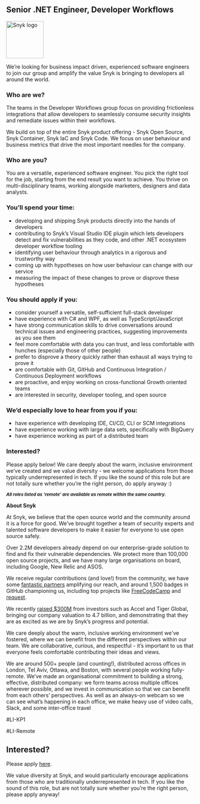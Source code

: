 Senior .NET Engineer, Developer Workflows
---

<img src="https://res.cloudinary.com/snyk/image/upload/v1537345894/press-kit/brand/logo-black.png" width="100" alt="Snyk logo" />

<p><span style="font-weight: 400;">We’re looking for business impact driven, experienced software engineers to join our group and amplify the value Snyk is bringing to developers all around the world.</span></p>
<h3><strong>Who are we?</strong></h3>
<p><span style="font-weight: 400;">The teams in the Developer Workflows group focus on providing frictionless integrations that allow developers to seamlessly consume security insights and remediate issues within their workflows.&nbsp;</span></p>
<p><span style="font-weight: 400;">We build on top of the entire Snyk product offering - Snyk Open Source, Snyk Container, Snyk IaC and Snyk Code. We focus on user behaviour and business metrics that drive the most important needles for the company.</span></p>
<h3><strong>Who are you?</strong></h3>
<p><span style="font-weight: 400;">You are a versatile, experienced software engineer. You pick the right tool for the job, starting from the end result you want to achieve. You thrive on multi-disciplinary teams, working alongside marketers, designers and data analysts.</span></p>
<h3><strong>You’ll spend your time:</strong></h3>
<ul>
<li style="font-weight: 400;"><span style="font-weight: 400;">developing and shipping Snyk products directly into the hands of developers</span></li>
<li style="font-weight: 400;"><span style="font-weight: 400;">contributing to Snyk’s Visual Studio IDE plugin which lets developers detect and fix vulnerabilities as they code, and other .NET ecosystem developer workflow tooling</span></li>
<li style="font-weight: 400;"><span style="font-weight: 400;">identifying user behaviour through analytics in a rigorous and trustworthy way</span></li>
<li style="font-weight: 400;"><span style="font-weight: 400;">coming up with hypotheses on how user behaviour can change with our service</span></li>
<li style="font-weight: 400;"><span style="font-weight: 400;">measuring the impact of these changes to prove or disprove these hypotheses</span></li>
</ul>
<h3><strong>You should apply if you:</strong></h3>
<ul>
<li style="font-weight: 400;"><span style="font-weight: 400;">consider yourself a versatile, self-sufficient full-stack developer</span></li>
<li style="font-weight: 400;"><span style="font-weight: 400;">have experience with C# and WPF, as well as TypeScript/JavaScript</span></li>
<li style="font-weight: 400;"><span style="font-weight: 400;">have strong communication skills to drive conversations around technical issues and engineering practices, suggesting improvements as you see them</span></li>
<li style="font-weight: 400;"><span style="font-weight: 400;">feel more comfortable with data you can trust, and less comfortable with hunches (especially those of other people)</span></li>
<li style="font-weight: 400;"><span style="font-weight: 400;">prefer to disprove a theory quickly rather than exhaust all ways trying to prove it</span></li>
<li style="font-weight: 400;"><span style="font-weight: 400;">are comfortable with Git, GitHub and Continuous Integration / Continuous Deployment workflows</span></li>
<li style="font-weight: 400;"><span style="font-weight: 400;">are proactive, and enjoy working on cross-functional Growth oriented teams</span></li>
<li style="font-weight: 400;"><span style="font-weight: 400;">are interested in security, developer tooling, and open source</span></li>
</ul>
<h3><strong>We’d especially love to hear from you if you:</strong></h3>
<ul>
<li style="font-weight: 400;"><span style="font-weight: 400;">have experience with developing IDE, CI/CD, CLI or SCM integrations&nbsp;</span></li>
<li style="font-weight: 400;"><span style="font-weight: 400;">have experience working with large data sets, specifically with BigQuery</span></li>
<li style="font-weight: 400;"><span style="font-weight: 400;">have experience working as part of a distributed team</span></li>
</ul>
<h3><strong>Interested?</strong></h3>
<p><span style="font-weight: 400;">Please apply below! We care deeply about the warm, inclusive environment we’ve created and we value diversity - we welcome applications from those typically underrepresented in tech. If you like the sound of this role but are not totally sure whether you’re the right person, do apply anyway :)</span></p>
<p><em><strong><sub>All roles listed as ‘remote’ are available as remote within the same country.</sub></strong></em></p>
<p><strong>About Snyk</strong></p>
<p><span style="font-weight: 400;">At Snyk, we believe that the open source world and the community around it is a force for good. We’ve brought together a team of security experts and talented software developers to make it easier for everyone to use open source safely.</span></p>
<p><span style="font-weight: 400;">Over 2.2M developers already depend on our enterprise-grade solution to find and fix their vulnerable dependencies. We protect more than 100,000 open source projects, and we have many large organisations on board, including Google, New Relic and ASOS.</span></p>
<p><span style="font-weight: 400;">We receive regular contributions (and love!) from the community, we have some </span><a href="https://snyk.io/partners"><span style="font-weight: 400;">fantastic partners</span></a><span style="font-weight: 400;"> amplifying our reach, and around 1,500 badges in GitHub championing us, including top projects like </span><a href="https://github.com/FreeCodeCamp/FreeCodeCamp/"><span style="font-weight: 400;">FreeCodeCamp</span></a><span style="font-weight: 400;"> and </span><a href="https://github.com/request/request/"><span style="font-weight: 400;">request</span></a><span style="font-weight: 400;">.</span></p>
<p><span style="font-weight: 400;">We recently </span><a href="https://snyk.io/news/snyk-advances-developer-first-security-with-series-e-investment/"><span style="font-weight: 400;">raised $300M</span></a><span style="font-weight: 400;"> from investors such as Accel and Tiger Global, bringing our company valuation to 4.7 billion, and demonstrating that they are as excited as we are by Snyk’s progress and potential.</span></p>
<p><span style="font-weight: 400;">We care deeply about the warm, inclusive working environment we've fostered, where we can benefit from the different perspectives within our team. We are collaborative, curious, and respectful - it’s important to us that everyone feels comfortable contributing their ideas and views.</span></p>
<p><span style="font-weight: 400;">We are around 500+ people (and counting!), distributed across offices in London, Tel Aviv, Ottawa, and Boston, with several people working fully-remote. We’ve made an organisational commitment to building a strong, effective, distributed company: we form teams across multiple offices wherever possible, and we invest in communication so that we can benefit from each others’ perspectives. As well as an always-on webcam so we can see what’s happening in each office, we make heavy use of video calls, Slack, and some inter-office travel</span></p>
<p>#LI-KP1</p>
<p><span style="font-weight: 400;">#LI-Remote</span></p>

Interested?
---

Please apply [here](https://boards.greenhouse.io/snyk/jobs/5498453002#app).

We value diversity at Snyk, and would particularly encourage applications from those who are traditionally underrepresented in tech.
If you like the sound of this role, but are not totally sure whether you’re the right person, please apply anyway!
